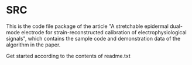 # SRC
This is the code file package of the article "A stretchable epidermal dual-mode electrode for strain-reconstructed calibration of electrophysiological signals", which contains the sample code and demonstration data of the algorithm in the paper.

Get started according to the contents of readme.txt
